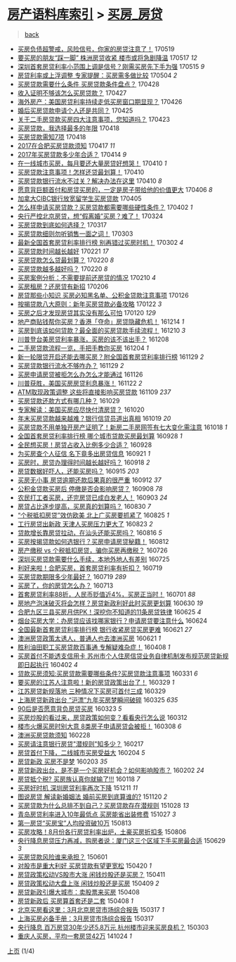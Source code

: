 [房产语料库索引](../../README.md)  > [买房_房贷](买房_房贷.md)
====
> [back](../README.md)

- [买房负债超警戒，风险信号，你家的房贷注意了！](http://jkwz.applinzi.com/ittc/6969417014081750021.html#%E4%B9%B0%E6%88%BF%E8%B4%9F%E5%80%BA%E8%B6%85%E8%AD%A6%E6%88%92%EF%BC%8C%E9%A3%8E%E9%99%A9%E4%BF%A1%E5%8F%B7%EF%BC%8C%E4%BD%A0%E5%AE%B6%E7%9A%84%E6%88%BF%E8%B4%B7%E6%B3%A8%E6%84%8F%E4%BA%86%EF%BC%81) 170519  
- [要买房的朋友“踩一脚” 株洲房贷收紧 楼市或将急剧降温](http://jkwz.applinzi.com/ittc/6968539653626921989.html#%E8%A6%81%E4%B9%B0%E6%88%BF%E7%9A%84%E6%9C%8B%E5%8F%8B%E2%80%9C%E8%B8%A9%E4%B8%80%E8%84%9A%E2%80%9D+%E6%A0%AA%E6%B4%B2%E6%88%BF%E8%B4%B7%E6%94%B6%E7%B4%A7+%E6%A5%BC%E5%B8%82%E6%88%96%E5%B0%86%E6%80%A5%E5%89%A7%E9%99%8D%E6%B8%A9) 170517 *12* 
- [深圳首套房贷利率小范围上调是信号？刚需买房先下手为强](http://jkwz.applinzi.com/ittc/6967673197905314820.html#%E6%B7%B1%E5%9C%B3%E9%A6%96%E5%A5%97%E6%88%BF%E8%B4%B7%E5%88%A9%E7%8E%87%E5%B0%8F%E8%8C%83%E5%9B%B4%E4%B8%8A%E8%B0%83%E6%98%AF%E4%BF%A1%E5%8F%B7%EF%BC%9F%E5%88%9A%E9%9C%80%E4%B9%B0%E6%88%BF%E5%85%88%E4%B8%8B%E6%89%8B%E4%B8%BA%E5%BC%BA) 170515 *9* 
- [房贷利率或上浮调整 专家提醒：买房需多做比较](http://jkwz.applinzi.com/ittc/6963813099344757764.html#%E6%88%BF%E8%B4%B7%E5%88%A9%E7%8E%87%E6%88%96%E4%B8%8A%E6%B5%AE%E8%B0%83%E6%95%B4+%E4%B8%93%E5%AE%B6%E6%8F%90%E9%86%92%EF%BC%9A%E4%B9%B0%E6%88%BF%E9%9C%80%E5%A4%9A%E5%81%9A%E6%AF%94%E8%BE%83) 170504 *2* 
- [买房贷款需要什么条件 买房贷款条件盘点？](http://jkwz.applinzi.com/ittc/6961599993134711812.html#%E4%B9%B0%E6%88%BF%E8%B4%B7%E6%AC%BE%E9%9C%80%E8%A6%81%E4%BB%80%E4%B9%88%E6%9D%A1%E4%BB%B6+%E4%B9%B0%E6%88%BF%E8%B4%B7%E6%AC%BE%E6%9D%A1%E4%BB%B6%E7%9B%98%E7%82%B9%EF%BC%9F) 170428  
- [收入证明不够该怎么买房贷款？](http://jkwz.applinzi.com/ittc/6961233454313243652.html#%E6%94%B6%E5%85%A5%E8%AF%81%E6%98%8E%E4%B8%8D%E5%A4%9F%E8%AF%A5%E6%80%8E%E4%B9%88%E4%B9%B0%E6%88%BF%E8%B4%B7%E6%AC%BE%EF%BC%9F) 170427  
- [海外房产：美国房贷利率持续走低买房窗口期显现？](http://jkwz.applinzi.com/ittc/6960864604086338565.html#%E6%B5%B7%E5%A4%96%E6%88%BF%E4%BA%A7%EF%BC%9A%E7%BE%8E%E5%9B%BD%E6%88%BF%E8%B4%B7%E5%88%A9%E7%8E%87%E6%8C%81%E7%BB%AD%E8%B5%B0%E4%BD%8E%E4%B9%B0%E6%88%BF%E7%AA%97%E5%8F%A3%E6%9C%9F%E6%98%BE%E7%8E%B0%EF%BC%9F) 170426  
- [婚后买房贷款申请个人还是共同？](http://jkwz.applinzi.com/ittc/6960509284155655172.html#%E5%A9%9A%E5%90%8E%E4%B9%B0%E6%88%BF%E8%B4%B7%E6%AC%BE%E7%94%B3%E8%AF%B7%E4%B8%AA%E4%BA%BA%E8%BF%98%E6%98%AF%E5%85%B1%E5%90%8C%EF%BC%9F) 170425  
- [关于二手房贷款买房四大注意事项，您知道吗？](http://jkwz.applinzi.com/ittc/6959117850122912773.html#%E5%85%B3%E4%BA%8E%E4%BA%8C%E6%89%8B%E6%88%BF%E8%B4%B7%E6%AC%BE%E4%B9%B0%E6%88%BF%E5%9B%9B%E5%A4%A7%E6%B3%A8%E6%84%8F%E4%BA%8B%E9%A1%B9%EF%BC%8C%E6%82%A8%E7%9F%A5%E9%81%93%E5%90%97%EF%BC%9F) 170423  
- [买房贷款，我选择最多的年限](http://jkwz.applinzi.com/ittc/6957980768801391621.html#%E4%B9%B0%E6%88%BF%E8%B4%B7%E6%AC%BE%EF%BC%8C%E6%88%91%E9%80%89%E6%8B%A9%E6%9C%80%E5%A4%9A%E7%9A%84%E5%B9%B4%E9%99%90) 170418  
- [买房贷款需知7项](http://jkwz.applinzi.com/ittc/6957803252694385669.html#%E4%B9%B0%E6%88%BF%E8%B4%B7%E6%AC%BE%E9%9C%80%E7%9F%A57%E9%A1%B9) 170418  
- [2017在合肥买房贷款须知](http://jkwz.applinzi.com/ittc/6957512193422656517.html#2017%E5%9C%A8%E5%90%88%E8%82%A5%E4%B9%B0%E6%88%BF%E8%B4%B7%E6%AC%BE%E9%A1%BB%E7%9F%A5) 170417 *11* 
- [2017年买房贷款多少年合适？](http://jkwz.applinzi.com/ittc/6956452376620827652.html#2017%E5%B9%B4%E4%B9%B0%E6%88%BF%E8%B4%B7%E6%AC%BE%E5%A4%9A%E5%B0%91%E5%B9%B4%E5%90%88%E9%80%82%EF%BC%9F) 170414 *9* 
- [在一线城市买房，每月要还大量房贷好想哭！](http://jkwz.applinzi.com/ittc/6954922013062857732.html#%E5%9C%A8%E4%B8%80%E7%BA%BF%E5%9F%8E%E5%B8%82%E4%B9%B0%E6%88%BF%EF%BC%8C%E6%AF%8F%E6%9C%88%E8%A6%81%E8%BF%98%E5%A4%A7%E9%87%8F%E6%88%BF%E8%B4%B7%E5%A5%BD%E6%83%B3%E5%93%AD%EF%BC%81) 170410 *1* 
- [买房贷款注意事项！怎样还贷最划算！](http://jkwz.applinzi.com/ittc/6954945575475741701.html#%E4%B9%B0%E6%88%BF%E8%B4%B7%E6%AC%BE%E6%B3%A8%E6%84%8F%E4%BA%8B%E9%A1%B9%EF%BC%81%E6%80%8E%E6%A0%B7%E8%BF%98%E8%B4%B7%E6%9C%80%E5%88%92%E7%AE%97%EF%BC%81) 170410  
- [买房贷款银行流水不过关？解决办法在这里](http://jkwz.applinzi.com/ittc/6954843259250672644.html#%E4%B9%B0%E6%88%BF%E8%B4%B7%E6%AC%BE%E9%93%B6%E8%A1%8C%E6%B5%81%E6%B0%B4%E4%B8%8D%E8%BF%87%E5%85%B3%EF%BC%9F%E8%A7%A3%E5%86%B3%E5%8A%9E%E6%B3%95%E5%9C%A8%E8%BF%99%E9%87%8C) 170410 *8* 
- [愿意背巨额首付和房贷买房的，一定是房子带给他的价值更大](http://jkwz.applinzi.com/ittc/6953527681948845060.html#%E6%84%BF%E6%84%8F%E8%83%8C%E5%B7%A8%E9%A2%9D%E9%A6%96%E4%BB%98%E5%92%8C%E6%88%BF%E8%B4%B7%E4%B9%B0%E6%88%BF%E7%9A%84%EF%BC%8C%E4%B8%80%E5%AE%9A%E6%98%AF%E6%88%BF%E5%AD%90%E5%B8%A6%E7%BB%99%E4%BB%96%E7%9A%84%E4%BB%B7%E5%80%BC%E6%9B%B4%E5%A4%A7) 170406 *8* 
- [加拿大CIBC银行放宽留学生买房贷款](http://jkwz.applinzi.com/ittc/6952906071776691205.html#%E5%8A%A0%E6%8B%BF%E5%A4%A7CIBC%E9%93%B6%E8%A1%8C%E6%94%BE%E5%AE%BD%E7%95%99%E5%AD%A6%E7%94%9F%E4%B9%B0%E6%88%BF%E8%B4%B7%E6%AC%BE) 170405  
- [怎么样申请买房贷款？买房贷款都需要哪些硬性条件？](http://jkwz.applinzi.com/ittc/6952012708835755012.html#%E6%80%8E%E4%B9%88%E6%A0%B7%E7%94%B3%E8%AF%B7%E4%B9%B0%E6%88%BF%E8%B4%B7%E6%AC%BE%EF%BC%9F%E4%B9%B0%E6%88%BF%E8%B4%B7%E6%AC%BE%E9%83%BD%E9%9C%80%E8%A6%81%E5%93%AA%E4%BA%9B%E7%A1%AC%E6%80%A7%E6%9D%A1%E4%BB%B6%EF%BC%9F) 170402 *1* 
- [央行严控北京房贷，想“假离婚”买房？难了！](http://jkwz.applinzi.com/ittc/6948616040501216261.html#%E5%A4%AE%E8%A1%8C%E4%B8%A5%E6%8E%A7%E5%8C%97%E4%BA%AC%E6%88%BF%E8%B4%B7%EF%BC%8C%E6%83%B3%E2%80%9C%E5%81%87%E7%A6%BB%E5%A9%9A%E2%80%9D%E4%B9%B0%E6%88%BF%EF%BC%9F%E9%9A%BE%E4%BA%86%EF%BC%81) 170324  
- [买房贷款到底如何选择？](http://jkwz.applinzi.com/ittc/6945921620861518852.html#%E4%B9%B0%E6%88%BF%E8%B4%B7%E6%AC%BE%E5%88%B0%E5%BA%95%E5%A6%82%E4%BD%95%E9%80%89%E6%8B%A9%EF%BC%9F) 170317  
- [买房贷款细则勿听销售一面之词！](http://jkwz.applinzi.com/ittc/6940823052299535365.html#%E4%B9%B0%E6%88%BF%E8%B4%B7%E6%AC%BE%E7%BB%86%E5%88%99%E5%8B%BF%E5%90%AC%E9%94%80%E5%94%AE%E4%B8%80%E9%9D%A2%E4%B9%8B%E8%AF%8D%EF%BC%81) 170303  
- [最新全国首套房贷利率排行榜 别再错过买房时机！](http://jkwz.applinzi.com/ittc/6940493965127320580.html#%E6%9C%80%E6%96%B0%E5%85%A8%E5%9B%BD%E9%A6%96%E5%A5%97%E6%88%BF%E8%B4%B7%E5%88%A9%E7%8E%87%E6%8E%92%E8%A1%8C%E6%A6%9C+%E5%88%AB%E5%86%8D%E9%94%99%E8%BF%87%E4%B9%B0%E6%88%BF%E6%97%B6%E6%9C%BA%EF%BC%81) 170302 *4* 
- [买房贷款时间越长越好](http://jkwz.applinzi.com/ittc/6937192007939392517.html#%E4%B9%B0%E6%88%BF%E8%B4%B7%E6%AC%BE%E6%97%B6%E9%97%B4%E8%B6%8A%E9%95%BF%E8%B6%8A%E5%A5%BD) 170221 *17* 
- [买房贷款怎么贷最划算？](http://jkwz.applinzi.com/ittc/6936817470521476101.html#%E4%B9%B0%E6%88%BF%E8%B4%B7%E6%AC%BE%E6%80%8E%E4%B9%88%E8%B4%B7%E6%9C%80%E5%88%92%E7%AE%97%EF%BC%9F) 170220 *8* 
- [买房贷款越多越好吗？](http://jkwz.applinzi.com/ittc/6936816165518312453.html#%E4%B9%B0%E6%88%BF%E8%B4%B7%E6%AC%BE%E8%B6%8A%E5%A4%9A%E8%B6%8A%E5%A5%BD%E5%90%97%EF%BC%9F) 170220 *8* 
- [买房案例分析：不需要提前还房贷的情况](http://jkwz.applinzi.com/ittc/6933114042800669700.html#%E4%B9%B0%E6%88%BF%E6%A1%88%E4%BE%8B%E5%88%86%E6%9E%90%EF%BC%9A%E4%B8%8D%E9%9C%80%E8%A6%81%E6%8F%90%E5%89%8D%E8%BF%98%E6%88%BF%E8%B4%B7%E7%9A%84%E6%83%85%E5%86%B5) 170210 *4* 
- [买房租房？还房贷有新招](http://jkwz.applinzi.com/ittc/6931569340330804228.html#%E4%B9%B0%E6%88%BF%E7%A7%9F%E6%88%BF%EF%BC%9F%E8%BF%98%E6%88%BF%E8%B4%B7%E6%9C%89%E6%96%B0%E6%8B%9B) 170206  
- [房贷那些小知识 买房必知黑名单、公积金贷款注意事项](http://jkwz.applinzi.com/ittc/6924906848250758148.html#%E6%88%BF%E8%B4%B7%E9%82%A3%E4%BA%9B%E5%B0%8F%E7%9F%A5%E8%AF%86+%E4%B9%B0%E6%88%BF%E5%BF%85%E7%9F%A5%E9%BB%91%E5%90%8D%E5%8D%95%E3%80%81%E5%85%AC%E7%A7%AF%E9%87%91%E8%B4%B7%E6%AC%BE%E6%B3%A8%E6%84%8F%E4%BA%8B%E9%A1%B9) 170126  
- [按揭贷款八大原则：新年买房贷款必备攻略](http://jkwz.applinzi.com/ittc/6925994201828557828.html#%E6%8C%89%E6%8F%AD%E8%B4%B7%E6%AC%BE%E5%85%AB%E5%A4%A7%E5%8E%9F%E5%88%99%EF%BC%9A%E6%96%B0%E5%B9%B4%E4%B9%B0%E6%88%BF%E8%B4%B7%E6%AC%BE%E5%BF%85%E5%A4%87%E6%94%BB%E7%95%A5) 170122 *3* 
- [买房之后才发现房贷其实没有那么可怕](http://jkwz.applinzi.com/ittc/6925262121159099396.html#%E4%B9%B0%E6%88%BF%E4%B9%8B%E5%90%8E%E6%89%8D%E5%8F%91%E7%8E%B0%E6%88%BF%E8%B4%B7%E5%85%B6%E5%AE%9E%E6%B2%A1%E6%9C%89%E9%82%A3%E4%B9%88%E5%8F%AF%E6%80%95) 170120 *129* 
- [地产商贴钱帮你买房？香港「夺命」房贷隐藏危机！](http://jkwz.applinzi.com/ittc/6911490925410124804.html#%E5%9C%B0%E4%BA%A7%E5%95%86%E8%B4%B4%E9%92%B1%E5%B8%AE%E4%BD%A0%E4%B9%B0%E6%88%BF%EF%BC%9F%E9%A6%99%E6%B8%AF%E3%80%8C%E5%A4%BA%E5%91%BD%E3%80%8D%E6%88%BF%E8%B4%B7%E9%9A%90%E8%97%8F%E5%8D%B1%E6%9C%BA%EF%BC%81) 161214 *1* 
- [买房到底该如何贷款？最全面的买房贷款手续流程！](http://jkwz.applinzi.com/ittc/6910042132135281668.html#%E4%B9%B0%E6%88%BF%E5%88%B0%E5%BA%95%E8%AF%A5%E5%A6%82%E4%BD%95%E8%B4%B7%E6%AC%BE%EF%BC%9F%E6%9C%80%E5%85%A8%E9%9D%A2%E7%9A%84%E4%B9%B0%E6%88%BF%E8%B4%B7%E6%AC%BE%E6%89%8B%E7%BB%AD%E6%B5%81%E7%A8%8B%EF%BC%81) 161210 *3* 
- [川普登台美房贷利率暴涨，买房的该不该出手？](http://jkwz.applinzi.com/ittc/6909053838022951940.html#%E5%B7%9D%E6%99%AE%E7%99%BB%E5%8F%B0%E7%BE%8E%E6%88%BF%E8%B4%B7%E5%88%A9%E7%8E%87%E6%9A%B4%E6%B6%A8%EF%BC%8C%E4%B9%B0%E6%88%BF%E7%9A%84%E8%AF%A5%E4%B8%8D%E8%AF%A5%E5%87%BA%E6%89%8B%EF%BC%9F) 161208  
- [二手房贷款流程一览，手把手教你买房](http://jkwz.applinzi.com/ittc/6907709030029329412.html#%E4%BA%8C%E6%89%8B%E6%88%BF%E8%B4%B7%E6%AC%BE%E6%B5%81%E7%A8%8B%E4%B8%80%E8%A7%88%EF%BC%8C%E6%89%8B%E6%8A%8A%E6%89%8B%E6%95%99%E4%BD%A0%E4%B9%B0%E6%88%BF) 161204 *1* 
- [新一轮限贷开启还能去哪买房？附全国首套房贷利率排行榜](http://jkwz.applinzi.com/ittc/6906001686035694596.html#%E6%96%B0%E4%B8%80%E8%BD%AE%E9%99%90%E8%B4%B7%E5%BC%80%E5%90%AF%E8%BF%98%E8%83%BD%E5%8E%BB%E5%93%AA%E4%B9%B0%E6%88%BF%EF%BC%9F%E9%99%84%E5%85%A8%E5%9B%BD%E9%A6%96%E5%A5%97%E6%88%BF%E8%B4%B7%E5%88%A9%E7%8E%87%E6%8E%92%E8%A1%8C%E6%A6%9C) 161129 *2* 
- [买房贷款银行流水不够咋办？](http://jkwz.applinzi.com/ittc/6905935461842682885.html#%E4%B9%B0%E6%88%BF%E8%B4%B7%E6%AC%BE%E9%93%B6%E8%A1%8C%E6%B5%81%E6%B0%B4%E4%B8%8D%E5%A4%9F%E5%92%8B%E5%8A%9E%EF%BC%9F) 161129 *2* 
- [买房申请房贷被拒怎么办怎么才能通过](http://jkwz.applinzi.com/ittc/6904822904708924421.html#%E4%B9%B0%E6%88%BF%E7%94%B3%E8%AF%B7%E6%88%BF%E8%B4%B7%E8%A2%AB%E6%8B%92%E6%80%8E%E4%B9%88%E5%8A%9E%E6%80%8E%E4%B9%88%E6%89%8D%E8%83%BD%E9%80%9A%E8%BF%87) 161126  
- [川普获胜，美国买房房贷利息暴涨！](http://jkwz.applinzi.com/ittc/6903468996304569349.html#%E5%B7%9D%E6%99%AE%E8%8E%B7%E8%83%9C%EF%BC%8C%E7%BE%8E%E5%9B%BD%E4%B9%B0%E6%88%BF%E6%88%BF%E8%B4%B7%E5%88%A9%E6%81%AF%E6%9A%B4%E6%B6%A8%EF%BC%81) 161122 *2* 
- [ATM取现政策调整 这些将直接影响买房贷款](http://jkwz.applinzi.com/ittc/6898517603680519173.html#ATM%E5%8F%96%E7%8E%B0%E6%94%BF%E7%AD%96%E8%B0%83%E6%95%B4+%E8%BF%99%E4%BA%9B%E5%B0%86%E7%9B%B4%E6%8E%A5%E5%BD%B1%E5%93%8D%E4%B9%B0%E6%88%BF%E8%B4%B7%E6%AC%BE) 161109 *237* 
- [买房贷款还款方式有哪几种？](http://jkwz.applinzi.com/ittc/6894372141281051653.html#%E4%B9%B0%E6%88%BF%E8%B4%B7%E6%AC%BE%E8%BF%98%E6%AC%BE%E6%96%B9%E5%BC%8F%E6%9C%89%E5%93%AA%E5%87%A0%E7%A7%8D%EF%BC%9F) 161029  
- [专家解读：美国买房应尽快付清房贷？](http://jkwz.applinzi.com/ittc/6891087805865788421.html#%E4%B8%93%E5%AE%B6%E8%A7%A3%E8%AF%BB%EF%BC%9A%E7%BE%8E%E5%9B%BD%E4%B9%B0%E6%88%BF%E5%BA%94%E5%B0%BD%E5%BF%AB%E4%BB%98%E6%B8%85%E6%88%BF%E8%B4%B7%EF%BC%9F) 161020  
- [年末买房贷款越来越难？银行信贷员道出真相](http://jkwz.applinzi.com/ittc/6890758586677855236.html#%E5%B9%B4%E6%9C%AB%E4%B9%B0%E6%88%BF%E8%B4%B7%E6%AC%BE%E8%B6%8A%E6%9D%A5%E8%B6%8A%E9%9A%BE%EF%BC%9F%E9%93%B6%E8%A1%8C%E4%BF%A1%E8%B4%B7%E5%91%98%E9%81%93%E5%87%BA%E7%9C%9F%E7%9B%B8) 161019 *20* 
- [买房贷款不用单独开房产证明了！新房二手房网签有七大变化需注意](http://jkwz.applinzi.com/ittc/6890239289912198149.html#%E4%B9%B0%E6%88%BF%E8%B4%B7%E6%AC%BE%E4%B8%8D%E7%94%A8%E5%8D%95%E7%8B%AC%E5%BC%80%E6%88%BF%E4%BA%A7%E8%AF%81%E6%98%8E%E4%BA%86%EF%BC%81%E6%96%B0%E6%88%BF%E4%BA%8C%E6%89%8B%E6%88%BF%E7%BD%91%E7%AD%BE%E6%9C%89%E4%B8%83%E5%A4%A7%E5%8F%98%E5%8C%96%E9%9C%80%E6%B3%A8%E6%84%8F) 161018 *1* 
- [全国首套房贷利率排行榜 哪个城市贷款买房最划算](http://jkwz.applinzi.com/ittc/6882987982188971013.html#%E5%85%A8%E5%9B%BD%E9%A6%96%E5%A5%97%E6%88%BF%E8%B4%B7%E5%88%A9%E7%8E%87%E6%8E%92%E8%A1%8C%E6%A6%9C+%E5%93%AA%E4%B8%AA%E5%9F%8E%E5%B8%82%E8%B4%B7%E6%AC%BE%E4%B9%B0%E6%88%BF%E6%9C%80%E5%88%92%E7%AE%97) 160928 *1* 
- [全民想买房！房贷占收入比例多少合适？](http://jkwz.applinzi.com/ittc/6882964121938560005.html#%E5%85%A8%E6%B0%91%E6%83%B3%E4%B9%B0%E6%88%BF%EF%BC%81%E6%88%BF%E8%B4%B7%E5%8D%A0%E6%94%B6%E5%85%A5%E6%AF%94%E4%BE%8B%E5%A4%9A%E5%B0%91%E5%90%88%E9%80%82%EF%BC%9F) 160928  
- [为买房查个人征信 名下竟多出房贷信息](http://jkwz.applinzi.com/ittc/6880119896398103556.html#%E4%B8%BA%E4%B9%B0%E6%88%BF%E6%9F%A5%E4%B8%AA%E4%BA%BA%E5%BE%81%E4%BF%A1+%E5%90%8D%E4%B8%8B%E7%AB%9F%E5%A4%9A%E5%87%BA%E6%88%BF%E8%B4%B7%E4%BF%A1%E6%81%AF) 160921 *1* 
- [买房时，房贷办理得时间越长越好吗？](http://jkwz.applinzi.com/ittc/6879235442980946948.html#%E4%B9%B0%E6%88%BF%E6%97%B6%EF%BC%8C%E6%88%BF%E8%B4%B7%E5%8A%9E%E7%90%86%E5%BE%97%E6%97%B6%E9%97%B4%E8%B6%8A%E9%95%BF%E8%B6%8A%E5%A5%BD%E5%90%97%EF%BC%9F) 160918 *2* 
- [房贷数据好吓人，还能买房吗？](http://jkwz.applinzi.com/ittc/6878027267455845381.html#%E6%88%BF%E8%B4%B7%E6%95%B0%E6%8D%AE%E5%A5%BD%E5%90%93%E4%BA%BA%EF%BC%8C%E8%BF%98%E8%83%BD%E4%B9%B0%E6%88%BF%E5%90%97%EF%BC%9F) 160915 *203* 
- [买房无小事 房贷逾期还款后果真的很严重](http://jkwz.applinzi.com/ittc/6877014729041642501.html#%E4%B9%B0%E6%88%BF%E6%97%A0%E5%B0%8F%E4%BA%8B+%E6%88%BF%E8%B4%B7%E9%80%BE%E6%9C%9F%E8%BF%98%E6%AC%BE%E5%90%8E%E6%9E%9C%E7%9C%9F%E7%9A%84%E5%BE%88%E4%B8%A5%E9%87%8D) 160912 *37* 
- [公积金贷款买房后 停缴是否会影响房贷？](http://jkwz.applinzi.com/ittc/6875422929675879429.html#%E5%85%AC%E7%A7%AF%E9%87%91%E8%B4%B7%E6%AC%BE%E4%B9%B0%E6%88%BF%E5%90%8E+%E5%81%9C%E7%BC%B4%E6%98%AF%E5%90%A6%E4%BC%9A%E5%BD%B1%E5%93%8D%E6%88%BF%E8%B4%B7%EF%BC%9F) 160908 *78* 
- [农民打工者买房，还完房贷已成白发老人！](http://jkwz.applinzi.com/ittc/6873685393601463300.html#%E5%86%9C%E6%B0%91%E6%89%93%E5%B7%A5%E8%80%85%E4%B9%B0%E6%88%BF%EF%BC%8C%E8%BF%98%E5%AE%8C%E6%88%BF%E8%B4%B7%E5%B7%B2%E6%88%90%E7%99%BD%E5%8F%91%E8%80%81%E4%BA%BA%EF%BC%81) 160903 *24* 
- [房贷占比逐步提高，买房真的划算吗？](http://jkwz.applinzi.com/ittc/6872233350768641029.html#%E6%88%BF%E8%B4%B7%E5%8D%A0%E6%AF%94%E9%80%90%E6%AD%A5%E6%8F%90%E9%AB%98%EF%BC%8C%E4%B9%B0%E6%88%BF%E7%9C%9F%E7%9A%84%E5%88%92%E7%AE%97%E5%90%97%EF%BC%9F) 160830 *7* 
- [“个税抵扣房贷”效仿欧美 北上广买房要抓紧了](http://jkwz.applinzi.com/ittc/6870347353663472644.html#%E2%80%9C%E4%B8%AA%E7%A8%8E%E6%8A%B5%E6%89%A3%E6%88%BF%E8%B4%B7%E2%80%9D%E6%95%88%E4%BB%BF%E6%AC%A7%E7%BE%8E+%E5%8C%97%E4%B8%8A%E5%B9%BF%E4%B9%B0%E6%88%BF%E8%A6%81%E6%8A%93%E7%B4%A7%E4%BA%86) 160825 *1* 
- [工行房贷出新政 天津人买房压力更大了](http://jkwz.applinzi.com/ittc/6869666457419531269.html#%E5%B7%A5%E8%A1%8C%E6%88%BF%E8%B4%B7%E5%87%BA%E6%96%B0%E6%94%BF+%E5%A4%A9%E6%B4%A5%E4%BA%BA%E4%B9%B0%E6%88%BF%E5%8E%8B%E5%8A%9B%E6%9B%B4%E5%A4%A7%E4%BA%86) 160823 *2* 
- [贷款增长靠房贷拉动，在汕头还能买房吗？](http://jkwz.applinzi.com/ittc/6866883134720836613.html#%E8%B4%B7%E6%AC%BE%E5%A2%9E%E9%95%BF%E9%9D%A0%E6%88%BF%E8%B4%B7%E6%8B%89%E5%8A%A8%EF%BC%8C%E5%9C%A8%E6%B1%95%E5%A4%B4%E8%BF%98%E8%83%BD%E4%B9%B0%E6%88%BF%E5%90%97%EF%BC%9F) 160816 *5* 
- [买房按揭贷款如何选银行？买房申请房贷秘籍！](http://jkwz.applinzi.com/ittc/6865400646303482885.html#%E4%B9%B0%E6%88%BF%E6%8C%89%E6%8F%AD%E8%B4%B7%E6%AC%BE%E5%A6%82%E4%BD%95%E9%80%89%E9%93%B6%E8%A1%8C%EF%BC%9F%E4%B9%B0%E6%88%BF%E7%94%B3%E8%AF%B7%E6%88%BF%E8%B4%B7%E7%A7%98%E7%B1%8D%EF%BC%81) 160812  
- [房产缴税 vs 个税抵扣房贷，骗你买房再缴税？](http://jkwz.applinzi.com/ittc/6859156043212538885.html#%E6%88%BF%E4%BA%A7%E7%BC%B4%E7%A8%8E+vs+%E4%B8%AA%E7%A8%8E%E6%8A%B5%E6%89%A3%E6%88%BF%E8%B4%B7%EF%BC%8C%E9%AA%97%E4%BD%A0%E4%B9%B0%E6%88%BF%E5%86%8D%E7%BC%B4%E7%A8%8E%EF%BC%9F) 160726  
- [深圳买房贷款需要什么手续，本地外地人有差别](http://jkwz.applinzi.com/ittc/6858832839679935492.html#%E6%B7%B1%E5%9C%B3%E4%B9%B0%E6%88%BF%E8%B4%B7%E6%AC%BE%E9%9C%80%E8%A6%81%E4%BB%80%E4%B9%88%E6%89%8B%E7%BB%AD%EF%BC%8C%E6%9C%AC%E5%9C%B0%E5%A4%96%E5%9C%B0%E4%BA%BA%E6%9C%89%E5%B7%AE%E5%88%AB) 160725  
- [利好来啦！合肥买房，首套房贷利率有折扣？](http://jkwz.applinzi.com/ittc/6856528571178419204.html#%E5%88%A9%E5%A5%BD%E6%9D%A5%E5%95%A6%EF%BC%81%E5%90%88%E8%82%A5%E4%B9%B0%E6%88%BF%EF%BC%8C%E9%A6%96%E5%A5%97%E6%88%BF%E8%B4%B7%E5%88%A9%E7%8E%87%E6%9C%89%E6%8A%98%E6%89%A3%EF%BC%9F) 160719  
- [买房贷款期限多少年最好？](http://jkwz.applinzi.com/ittc/6856517894682444804.html#%E4%B9%B0%E6%88%BF%E8%B4%B7%E6%AC%BE%E6%9C%9F%E9%99%90%E5%A4%9A%E5%B0%91%E5%B9%B4%E6%9C%80%E5%A5%BD%EF%BC%9F) 160719 *289* 
- [买房了，你的房贷怎么办？](http://jkwz.applinzi.com/ittc/6854358601019425797.html#%E4%B9%B0%E6%88%BF%E4%BA%86%EF%BC%8C%E4%BD%A0%E7%9A%84%E6%88%BF%E8%B4%B7%E6%80%8E%E4%B9%88%E5%8A%9E%EF%BC%9F) 160713  
- [首套房贷利率88折，人民币贬值近4%，买房正当时！](http://jkwz.applinzi.com/ittc/6849839159891723268.html#%E9%A6%96%E5%A5%97%E6%88%BF%E8%B4%B7%E5%88%A9%E7%8E%8788%E6%8A%98%EF%BC%8C%E4%BA%BA%E6%B0%91%E5%B8%81%E8%B4%AC%E5%80%BC%E8%BF%914%25%EF%BC%8C%E4%B9%B0%E6%88%BF%E6%AD%A3%E5%BD%93%E6%97%B6%EF%BC%81) 160701 *88* 
- [房地产泡沫破灭将会怎样？房贷新政利好此时买房更划算](http://jkwz.applinzi.com/ittc/6849559975814497285.html#%E6%88%BF%E5%9C%B0%E4%BA%A7%E6%B3%A1%E6%B2%AB%E7%A0%B4%E7%81%AD%E5%B0%86%E4%BC%9A%E6%80%8E%E6%A0%B7%EF%BC%9F%E6%88%BF%E8%B4%B7%E6%96%B0%E6%94%BF%E5%88%A9%E5%A5%BD%E6%AD%A4%E6%97%B6%E4%B9%B0%E6%88%BF%E6%9B%B4%E5%88%92%E7%AE%97) 160630 *19* 
- [合肥九区三县买房月供PK！深挖你不知道的11条房贷铁律](http://jkwz.applinzi.com/ittc/6847561014438265861.html#%E5%90%88%E8%82%A5%E4%B9%9D%E5%8C%BA%E4%B8%89%E5%8E%BF%E4%B9%B0%E6%88%BF%E6%9C%88%E4%BE%9BPK%EF%BC%81%E6%B7%B1%E6%8C%96%E4%BD%A0%E4%B8%8D%E7%9F%A5%E9%81%93%E7%9A%8411%E6%9D%A1%E6%88%BF%E8%B4%B7%E9%93%81%E5%BE%8B) 160625 *4* 
- [烟台买房大学：办房贷应该找哪家银行？申请房贷要注意什么](http://jkwz.applinzi.com/ittc/6847309142204875781.html#%E7%83%9F%E5%8F%B0%E4%B9%B0%E6%88%BF%E5%A4%A7%E5%AD%A6%EF%BC%9A%E5%8A%9E%E6%88%BF%E8%B4%B7%E5%BA%94%E8%AF%A5%E6%89%BE%E5%93%AA%E5%AE%B6%E9%93%B6%E8%A1%8C%EF%BC%9F%E7%94%B3%E8%AF%B7%E6%88%BF%E8%B4%B7%E8%A6%81%E6%B3%A8%E6%84%8F%E4%BB%80%E4%B9%88) 160624  
- [全国最新首套房贷利率排行榜 银行收紧房贷买房更难](http://jkwz.applinzi.com/ittc/6846254787166995460.html#%E5%85%A8%E5%9B%BD%E6%9C%80%E6%96%B0%E9%A6%96%E5%A5%97%E6%88%BF%E8%B4%B7%E5%88%A9%E7%8E%87%E6%8E%92%E8%A1%8C%E6%A6%9C+%E9%93%B6%E8%A1%8C%E6%94%B6%E7%B4%A7%E6%88%BF%E8%B4%B7%E4%B9%B0%E6%88%BF%E6%9B%B4%E9%9A%BE) 160621 *27* 
- [澳洲房贷政策太诱人，普通人也去澳洲买房](http://jkwz.applinzi.com/ittc/6846222693736907780.html#%E6%BE%B3%E6%B4%B2%E6%88%BF%E8%B4%B7%E6%94%BF%E7%AD%96%E5%A4%AA%E8%AF%B1%E4%BA%BA%EF%BC%8C%E6%99%AE%E9%80%9A%E4%BA%BA%E4%B9%9F%E5%8E%BB%E6%BE%B3%E6%B4%B2%E4%B9%B0%E6%88%BF) 160621 *1* 
- [胜利油田职工买房贷款百事通 专解疑难杂症！](http://jkwz.applinzi.com/ittc/6818704012295537668.html#%E8%83%9C%E5%88%A9%E6%B2%B9%E7%94%B0%E8%81%8C%E5%B7%A5%E4%B9%B0%E6%88%BF%E8%B4%B7%E6%AC%BE%E7%99%BE%E4%BA%8B%E9%80%9A+%E4%B8%93%E8%A7%A3%E7%96%91%E9%9A%BE%E6%9D%82%E7%97%87%EF%BC%81) 160408 *1* 
- [买房首付不能透支信用卡 苏州市个人住房信贷业务自律机制发布规范房贷新规 即日起执行](http://jkwz.applinzi.com/ittc/6816411740250047493.html#%E4%B9%B0%E6%88%BF%E9%A6%96%E4%BB%98%E4%B8%8D%E8%83%BD%E9%80%8F%E6%94%AF%E4%BF%A1%E7%94%A8%E5%8D%A1+%E8%8B%8F%E5%B7%9E%E5%B8%82%E4%B8%AA%E4%BA%BA%E4%BD%8F%E6%88%BF%E4%BF%A1%E8%B4%B7%E4%B8%9A%E5%8A%A1%E8%87%AA%E5%BE%8B%E6%9C%BA%E5%88%B6%E5%8F%91%E5%B8%83%E8%A7%84%E8%8C%83%E6%88%BF%E8%B4%B7%E6%96%B0%E8%A7%84+%E5%8D%B3%E6%97%A5%E8%B5%B7%E6%89%A7%E8%A1%8C) 160402 *4* 
- [贷款买房须知:买房贷款需要哪些条件?买房贷款注意事项](http://jkwz.applinzi.com/ittc/6815657622757704709.html#%E8%B4%B7%E6%AC%BE%E4%B9%B0%E6%88%BF%E9%A1%BB%E7%9F%A5%3A%E4%B9%B0%E6%88%BF%E8%B4%B7%E6%AC%BE%E9%9C%80%E8%A6%81%E5%93%AA%E4%BA%9B%E6%9D%A1%E4%BB%B6%3F%E4%B9%B0%E6%88%BF%E8%B4%B7%E6%AC%BE%E6%B3%A8%E6%84%8F%E4%BA%8B%E9%A1%B9) 160331 *6* 
- [要买房的江苏人注意啦！新的房贷政策出台了！](http://jkwz.applinzi.com/ittc/6815015014922454021.html#%E8%A6%81%E4%B9%B0%E6%88%BF%E7%9A%84%E6%B1%9F%E8%8B%8F%E4%BA%BA%E6%B3%A8%E6%84%8F%E5%95%A6%EF%BC%81%E6%96%B0%E7%9A%84%E6%88%BF%E8%B4%B7%E6%94%BF%E7%AD%96%E5%87%BA%E5%8F%B0%E4%BA%86%EF%BC%81) 160329 *1* 
- [江苏房贷新规落地 三种情况下买房可首付三成](http://jkwz.applinzi.com/ittc/6814934148925883397.html#%E6%B1%9F%E8%8B%8F%E6%88%BF%E8%B4%B7%E6%96%B0%E8%A7%84%E8%90%BD%E5%9C%B0+%E4%B8%89%E7%A7%8D%E6%83%85%E5%86%B5%E4%B8%8B%E4%B9%B0%E6%88%BF%E5%8F%AF%E9%A6%96%E4%BB%98%E4%B8%89%E6%88%90) 160329  
- [上海房贷新政出台 “沪漂”九年买房梦瞬间破碎](http://jkwz.applinzi.com/ittc/6813533179017167876.html#%E4%B8%8A%E6%B5%B7%E6%88%BF%E8%B4%B7%E6%96%B0%E6%94%BF%E5%87%BA%E5%8F%B0+%E2%80%9C%E6%B2%AA%E6%BC%82%E2%80%9D%E4%B9%9D%E5%B9%B4%E4%B9%B0%E6%88%BF%E6%A2%A6%E7%9E%AC%E9%97%B4%E7%A0%B4%E7%A2%8E) 160325 *635* 
- [90后是否愿意背负房贷买房](http://jkwz.applinzi.com/ittc/6812804233086632965.html#90%E5%90%8E%E6%98%AF%E5%90%A6%E6%84%BF%E6%84%8F%E8%83%8C%E8%B4%9F%E6%88%BF%E8%B4%B7%E4%B9%B0%E6%88%BF) 160323 *5* 
- [买房炒股的看过来，房贷政策如何变？看看央行怎么说](http://jkwz.applinzi.com/ittc/6808702184438891525.html#%E4%B9%B0%E6%88%BF%E7%82%92%E8%82%A1%E7%9A%84%E7%9C%8B%E8%BF%87%E6%9D%A5%EF%BC%8C%E6%88%BF%E8%B4%B7%E6%94%BF%E7%AD%96%E5%A6%82%E4%BD%95%E5%8F%98%EF%BC%9F%E7%9C%8B%E7%9C%8B%E5%A4%AE%E8%A1%8C%E6%80%8E%E4%B9%88%E8%AF%B4) 160312  
- [楼市火爆买房时别大意 8类房子申请房贷会被拒！](http://jkwz.applinzi.com/ittc/6807246779393246213.html#%E6%A5%BC%E5%B8%82%E7%81%AB%E7%88%86%E4%B9%B0%E6%88%BF%E6%97%B6%E5%88%AB%E5%A4%A7%E6%84%8F+8%E7%B1%BB%E6%88%BF%E5%AD%90%E7%94%B3%E8%AF%B7%E6%88%BF%E8%B4%B7%E4%BC%9A%E8%A2%AB%E6%8B%92%EF%BC%81) 160308 *6* 
- [澳洲买房贷款须知](http://jkwz.applinzi.com/ittc/6803721568911885316.html#%E6%BE%B3%E6%B4%B2%E4%B9%B0%E6%88%BF%E8%B4%B7%E6%AC%BE%E9%A1%BB%E7%9F%A5) 160228  
- [买房请注意银行房贷&quot;潜规则&quot;知多少？](http://jkwz.applinzi.com/ittc/6799860324035462148.html#%E4%B9%B0%E6%88%BF%E8%AF%B7%E6%B3%A8%E6%84%8F%E9%93%B6%E8%A1%8C%E6%88%BF%E8%B4%B7%26quot%3B%E6%BD%9C%E8%A7%84%E5%88%99%26quot%3B%E7%9F%A5%E5%A4%9A%E5%B0%91%EF%BC%9F) 160217  
- [房贷首付下降，二线城市买房受益大](http://jkwz.applinzi.com/ittc/6794958623671321604.html#%E6%88%BF%E8%B4%B7%E9%A6%96%E4%BB%98%E4%B8%8B%E9%99%8D%EF%BC%8C%E4%BA%8C%E7%BA%BF%E5%9F%8E%E5%B8%82%E4%B9%B0%E6%88%BF%E5%8F%97%E7%9B%8A%E5%A4%A7) 160204 *5* 
- [房贷新政 买房不是梦](http://jkwz.applinzi.com/ittc/6794534976687195141.html#%E6%88%BF%E8%B4%B7%E6%96%B0%E6%94%BF+%E4%B9%B0%E6%88%BF%E4%B8%8D%E6%98%AF%E6%A2%A6) 160203 *35* 
- [房贷新政出台，是不是一个买房好机会？如何影响股市？](http://jkwz.applinzi.com/ittc/6794325535547196421.html#%E6%88%BF%E8%B4%B7%E6%96%B0%E6%94%BF%E5%87%BA%E5%8F%B0%EF%BC%8C%E6%98%AF%E4%B8%8D%E6%98%AF%E4%B8%80%E4%B8%AA%E4%B9%B0%E6%88%BF%E5%A5%BD%E6%9C%BA%E4%BC%9A%EF%BC%9F%E5%A6%82%E4%BD%95%E5%BD%B1%E5%93%8D%E8%82%A1%E5%B8%82%EF%BC%9F) 160202 *24* 
- [房贷抵个税? 买房族认真你就输了!!!](http://jkwz.applinzi.com/ittc/6788686190232470533.html#%E6%88%BF%E8%B4%B7%E6%8A%B5%E4%B8%AA%E7%A8%8E%3F+%E4%B9%B0%E6%88%BF%E6%97%8F%E8%AE%A4%E7%9C%9F%E4%BD%A0%E5%B0%B1%E8%BE%93%E4%BA%86%21%21%21) 160118 *7* 
- [买房好时机 深圳房贷利率再次下降](http://jkwz.applinzi.com/ittc/6774502957706118149.html#%E4%B9%B0%E6%88%BF%E5%A5%BD%E6%97%B6%E6%9C%BA+%E6%B7%B1%E5%9C%B3%E6%88%BF%E8%B4%B7%E5%88%A9%E7%8E%87%E5%86%8D%E6%AC%A1%E4%B8%8B%E9%99%8D) 151211 *11* 
- [图说房贷 解读新婚姻法 婚前买房到底算谁的?](http://jkwz.applinzi.com/ittc/6766773847231824901.html#%E5%9B%BE%E8%AF%B4%E6%88%BF%E8%B4%B7+%E8%A7%A3%E8%AF%BB%E6%96%B0%E5%A9%9A%E5%A7%BB%E6%B3%95+%E5%A9%9A%E5%89%8D%E4%B9%B0%E6%88%BF%E5%88%B0%E5%BA%95%E7%AE%97%E8%B0%81%E7%9A%84%3F) 151120 *2* 
- [买房贷款为什么总排不到自己？买房贷款存在潜规则](http://jkwz.applinzi.com/ittc/6758175918822016005.html#%E4%B9%B0%E6%88%BF%E8%B4%B7%E6%AC%BE%E4%B8%BA%E4%BB%80%E4%B9%88%E6%80%BB%E6%8E%92%E4%B8%8D%E5%88%B0%E8%87%AA%E5%B7%B1%EF%BC%9F%E4%B9%B0%E6%88%BF%E8%B4%B7%E6%AC%BE%E5%AD%98%E5%9C%A8%E6%BD%9C%E8%A7%84%E5%88%99) 151028 *13* 
- [青岛房贷利率进入10年最低点 买房能省出装修费](http://jkwz.applinzi.com/ittc/6757766093042992132.html#%E9%9D%92%E5%B2%9B%E6%88%BF%E8%B4%B7%E5%88%A9%E7%8E%87%E8%BF%9B%E5%85%A510%E5%B9%B4%E6%9C%80%E4%BD%8E%E7%82%B9+%E4%B9%B0%E6%88%BF%E8%83%BD%E7%9C%81%E5%87%BA%E8%A3%85%E4%BF%AE%E8%B4%B9) 151027 *3* 
- [第一房贷“买房宝”人均投资破10万](http://jkwz.applinzi.com/ittc/547650615696999708.html#%E7%AC%AC%E4%B8%80%E6%88%BF%E8%B4%B7%E2%80%9C%E4%B9%B0%E6%88%BF%E5%AE%9D%E2%80%9D%E4%BA%BA%E5%9D%87%E6%8A%95%E8%B5%84%E7%A0%B410%E4%B8%87) 150813  
- [买房攻略！8月份各行房贷利率出炉，土豪买房折扣多](http://jkwz.applinzi.com/ittc/547650615577052782.html#%E4%B9%B0%E6%88%BF%E6%94%BB%E7%95%A5%EF%BC%818%E6%9C%88%E4%BB%BD%E5%90%84%E8%A1%8C%E6%88%BF%E8%B4%B7%E5%88%A9%E7%8E%87%E5%87%BA%E7%82%89%EF%BC%8C%E5%9C%9F%E8%B1%AA%E4%B9%B0%E6%88%BF%E6%8A%98%E6%89%A3%E5%A4%9A) 150806  
- [央行降息房贷压力再减，购房者说：厦门这三个区域下手买房最合适](http://jkwz.applinzi.com/ittc/547650611422630310.html#%E5%A4%AE%E8%A1%8C%E9%99%8D%E6%81%AF%E6%88%BF%E8%B4%B7%E5%8E%8B%E5%8A%9B%E5%86%8D%E5%87%8F%EF%BC%8C%E8%B4%AD%E6%88%BF%E8%80%85%E8%AF%B4%EF%BC%9A%E5%8E%A6%E9%97%A8%E8%BF%99%E4%B8%89%E4%B8%AA%E5%8C%BA%E5%9F%9F%E4%B8%8B%E6%89%8B%E4%B9%B0%E6%88%BF%E6%9C%80%E5%90%88%E9%80%82) 150629 *3* 
- [买房贷款风险谁来承担？](http://jkwz.applinzi.com/ittc/547650611418045646.html#%E4%B9%B0%E6%88%BF%E8%B4%B7%E6%AC%BE%E9%A3%8E%E9%99%A9%E8%B0%81%E6%9D%A5%E6%89%BF%E6%8B%85%EF%BC%9F) 150601  
- [对股市是重大利好 买房贷款有望更宽松](http://jkwz.applinzi.com/ittc/547650611407666874.html#%E5%AF%B9%E8%82%A1%E5%B8%82%E6%98%AF%E9%87%8D%E5%A4%A7%E5%88%A9%E5%A5%BD+%E4%B9%B0%E6%88%BF%E8%B4%B7%E6%AC%BE%E6%9C%89%E6%9C%9B%E6%9B%B4%E5%AE%BD%E6%9D%BE) 150420 *1* 
- [房贷政策松动VS股市大涨 闲钱炒股还是买房？](http://jkwz.applinzi.com/ittc/547650611403535674.html#%E6%88%BF%E8%B4%B7%E6%94%BF%E7%AD%96%E6%9D%BE%E5%8A%A8VS%E8%82%A1%E5%B8%82%E5%A4%A7%E6%B6%A8+%E9%97%B2%E9%92%B1%E7%82%92%E8%82%A1%E8%BF%98%E6%98%AF%E4%B9%B0%E6%88%BF%EF%BC%9F) 150411  
- [房贷政策松动大盘上涨 闲钱炒股还是买房](http://jkwz.applinzi.com/ittc/547650611398166281.html#%E6%88%BF%E8%B4%B7%E6%94%BF%E7%AD%96%E6%9D%BE%E5%8A%A8%E5%A4%A7%E7%9B%98%E4%B8%8A%E6%B6%A8+%E9%97%B2%E9%92%B1%E7%82%92%E8%82%A1%E8%BF%98%E6%98%AF%E4%B9%B0%E6%88%BF) 150409 *2* 
- [房贷新政引爆大城市：卖股票来买房](http://jkwz.applinzi.com/ittc/547650611402197502.html#%E6%88%BF%E8%B4%B7%E6%96%B0%E6%94%BF%E5%BC%95%E7%88%86%E5%A4%A7%E5%9F%8E%E5%B8%82%EF%BC%9A%E5%8D%96%E8%82%A1%E7%A5%A8%E6%9D%A5%E4%B9%B0%E6%88%BF) 150408  
- [房贷新政后 买房算首套还是二套](http://jkwz.applinzi.com/ittc/547650611402824276.html#%E6%88%BF%E8%B4%B7%E6%96%B0%E6%94%BF%E5%90%8E+%E4%B9%B0%E6%88%BF%E7%AE%97%E9%A6%96%E5%A5%97%E8%BF%98%E6%98%AF%E4%BA%8C%E5%A5%97) 150408 *1* 
- [北京买房看这里：3月北京房贷市场综合报告](http://jkwz.applinzi.com/ittc/547650611397761592.html#%E5%8C%97%E4%BA%AC%E4%B9%B0%E6%88%BF%E7%9C%8B%E8%BF%99%E9%87%8C%EF%BC%9A3%E6%9C%88%E5%8C%97%E4%BA%AC%E6%88%BF%E8%B4%B7%E5%B8%82%E5%9C%BA%E7%BB%BC%E5%90%88%E6%8A%A5%E5%91%8A) 150317 *1* 
- [上海买房必备手册：3月房贷市场综合报告](http://jkwz.applinzi.com/ittc/547650611399252635.html#%E4%B8%8A%E6%B5%B7%E4%B9%B0%E6%88%BF%E5%BF%85%E5%A4%87%E6%89%8B%E5%86%8C%EF%BC%9A3%E6%9C%88%E6%88%BF%E8%B4%B7%E5%B8%82%E5%9C%BA%E7%BB%BC%E5%90%88%E6%8A%A5%E5%91%8A) 150317  
- [央行降息 百万房贷30年少还5.8万元 杭州楼市迎来买房良机？](http://jkwz.applinzi.com/ittc/547650611394175118.html#%E5%A4%AE%E8%A1%8C%E9%99%8D%E6%81%AF+%E7%99%BE%E4%B8%87%E6%88%BF%E8%B4%B730%E5%B9%B4%E5%B0%91%E8%BF%985.8%E4%B8%87%E5%85%83+%E6%9D%AD%E5%B7%9E%E6%A5%BC%E5%B8%82%E8%BF%8E%E6%9D%A5%E4%B9%B0%E6%88%BF%E8%89%AF%E6%9C%BA%EF%BC%9F) 150303  
- [重庆人买房，平均一套房贷42万](http://jkwz.applinzi.com/ittc/547650611379386378.html#%E9%87%8D%E5%BA%86%E4%BA%BA%E4%B9%B0%E6%88%BF%EF%BC%8C%E5%B9%B3%E5%9D%87%E4%B8%80%E5%A5%97%E6%88%BF%E8%B4%B742%E4%B8%87) 141024 *1* 


 [上页](买房_房贷2.md)           (1/4)